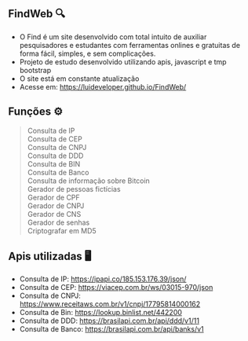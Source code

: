 ## FindWeb 🔍

- O Find é um site desenvolvido com total intuito de auxiliar pesquisadores e estudantes com ferramentas onlines e gratuitas de forma fácil, simples, e sem complicações.
- Projeto de estudo desenvolvido utilizando apis, javascript e tmp bootstrap
- O site está em constante atualização
- Acesse em: https://luideveloper.github.io/FindWeb/

 ## Funções ⚙️

 > Consulta de IP
 <br> Consulta de CEP
 <br> Consulta de CNPJ
 <br> Consulta de DDD
 <br> Consulta de BIN
 <br> Consulta de Banco
 <br> Consulta de informação sobre Bitcoin
 <br> Gerador de pessoas fictícias
 <br> Gerador de CPF
 <br> Gerador de CNPJ
 <br> Gerador de CNS
 <br> Gerador de senhas
 <br> Criptografar em MD5
 
 ## Apis utilizadas 🖥️
 
 - Consulta de IP: https://ipapi.co/185.153.176.39/json/
 - Consulta de CEP: https://viacep.com.br/ws/03015-970/json
 - Consulta de CNPJ: https://www.receitaws.com.br/v1/cnpj/17795814000162
 - Consulta de Bin: https://lookup.binlist.net/442200
 - Consulta de DDD: https://brasilapi.com.br/api/ddd/v1/11
 - Consulta de Banco: https://brasilapi.com.br/api/banks/v1

